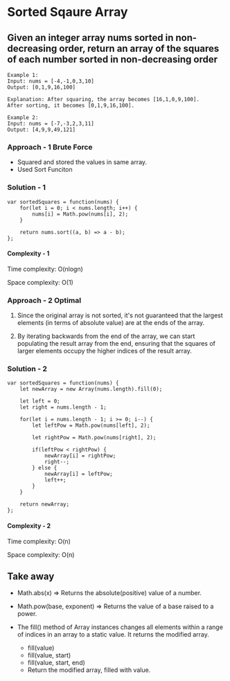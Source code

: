 # Sorted Sqaure Array

## Given an integer array nums sorted in non-decreasing order, return an array of the squares of each number sorted in non-decreasing order

```
Example 1:
Input: nums = [-4,-1,0,3,10]
Output: [0,1,9,16,100]

Explanation: After squaring, the array becomes [16,1,0,9,100].
After sorting, it becomes [0,1,9,16,100].

Example 2:
Input: nums = [-7,-3,2,3,11]
Output: [4,9,9,49,121]
```

### Approach - 1 Brute Force

- Squared and stored the values in same array.
- Used Sort Funciton

### Solution - 1

```
var sortedSquares = function(nums) {
    for(let i = 0; i < nums.length; i++) {
        nums[i] = Math.pow(nums[i], 2);
    }

    return nums.sort((a, b) => a - b);
};
```

#### Complexity - 1

Time complexity: O(nlogn)

Space complexity: O(1)

### Approach - 2 Optimal

1. Since the original array is not sorted, it's not guaranteed that the largest elements (in terms of absolute value) are at the ends of the array.

2. By iterating backwards from the end of the array, we can start populating the result array from the end, ensuring that the squares of larger elements occupy the higher indices of the result array.

### Solution - 2

```
var sortedSquares = function(nums) {
    let newArray = new Array(nums.length).fill(0);

    let left = 0;
    let right = nums.length - 1;

    for(let i = nums.length - 1; i >= 0; i--) {
        let leftPow = Math.pow(nums[left], 2);

        let rightPow = Math.pow(nums[right], 2);

        if(leftPow < rightPow) {
            newArray[i] = rightPow;
            right--;
        } else {
            newArray[i] = leftPow;
            left++;
        }
    }

    return newArray;
};
```

#### Complexity - 2

Time complexity: O(n)

Space complexity: O(n)

## Take away

- Math.abs(x) => Returns the absolute(positive) value of a number.
- Math.pow(base, exponent) => Returns the value of a base raised to a power.
- The fill() method of Array instances changes all elements within a range of indices in an array to a static value. It returns the modified array.

  - fill(value)
  - fill(value, start)
  - fill(value, start, end)
  - Return the modified array, filled with value.
